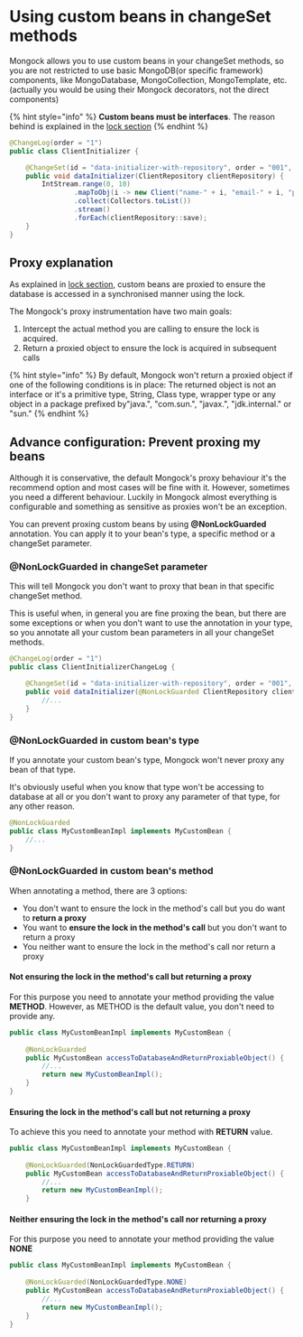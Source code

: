 # Using custom beans in changeSet methods

Mongock allows you to use  custom beans in your changeSet methods, so you are not restricted to use basic MongoDB\(or specific framework\) components, like MongoDatabase, MongoCollection, MongoTemplate, etc.\(actually you would be using their Mongock decorators, not the direct components\)

{% hint style="info" %}
**Custom beans must be interfaces**. The reason behind is explained in the [lock section](lock-1.md#how-is-the-lock-ensured-in-every-database-access)
{% endhint %}

```java
@ChangeLog(order = "1")
public class ClientInitializer {

    @ChangeSet(id = "data-initializer-with-repository", order = "001", author = "mongock")
    public void dataInitializer(ClientRepository clientRepository) {
        IntStream.range(0, 10)
                .mapToObj(i -> new Client("name-" + i, "email-" + i, "phone" + i, "country" + i))
                .collect(Collectors.toList())
                .stream()
                .forEach(clientRepository::save);
    }
}
```

## Proxy explanation

As explained in [lock section](lock-1.md#how-is-the-lock-ensured-in-every-database-access), custom beans are proxied to ensure  the database is accessed in a  synchronised manner using the lock. 

The Mongock's proxy instrumentation have two main goals:

1. Intercept the actual method you are calling to ensure the lock is acquired.
2. Return a proxied object  to ensure the lock is acquired in subsequent calls

{% hint style="info" %}
By default, Mongock won't return a proxied object if one of the following conditions is in place:  The returned object is not an interface or it's a primitive type, String, Class type, wrapper type or any object in a package prefixed by"java.", "com.sun.", "javax.", "jdk.internal." or "sun."
{% endhint %}

## Advance configuration: Prevent proxing my beans

Although it is conservative, the default Mongock's proxy behaviour it's the recommend option and most cases will be fine with it. However, sometimes you need a different behaviour. Luckily in Mongock almost everything is configurable and something as sensitive as proxies won't be an exception.

You can prevent proxing custom beans by using **@NonLockGuarded** annotation. You can apply it to your bean's type, a specific method or a changeSet parameter. 

### @NonLockGuarded in changeSet parameter

This will tell Mongock you don't want to proxy that bean in that specific changeSet method. 

This is useful when, in general you are fine proxing the bean, but there are some exceptions or when you don't want to use the annotation in your type, so you annotate all your custom bean parameters in all your changeSet methods.

```java
@ChangeLog(order = "1")
public class ClientInitializerChangeLog {

    @ChangeSet(id = "data-initializer-with-repository", order = "001", author = "mongock")
    public void dataInitializer(@NonLockGuarded ClientRepository clientRepository) {
        //...
    }
}
```

### @NonLockGuarded in custom bean's type

If you annotate your custom bean's type, Mongock won't never proxy any bean of that type. 

It's obviously useful when you know that type won't be accessing to database at all or you don't want to proxy any parameter of that type, for any other reason.

```java
@NonLockGuarded
public class MyCustomBeanImpl implements MyCustomBean {
    //...
}
```

### @NonLockGuarded in custom bean's method

When annotating a method, there are 3 options:

* You don't want to ensure the lock in the method's call but you do want to **return a proxy**
* You want to **ensure the lock in the method's call** but you don't want to return a proxy
* You neither want to ensure the lock in the method's call nor return a proxy

#### **Not ensuring the lock in the method's call but returning a proxy**

For this purpose you need to annotate your method providing the value **METHOD**. However, as METHOD is the default value, you don't need to provide any.

```java
public class MyCustomBeanImpl implements MyCustomBean {
    
    @NonLockGuarded
    public MyCustomBean accessToDatabaseAndReturnProxiableObject() {
        //...
        return new MyCustomBeanImpl();
    }
}
```

#### En**suring the lock in the method's call but not returning a proxy**

To achieve this you need to annotate your method with **RETURN** value.

```java
public class MyCustomBeanImpl implements MyCustomBean {
    
    @NonLockGuarded(NonLockGuardedType.RETURN)
    public MyCustomBean accessToDatabaseAndReturnProxiableObject() {
        //...
        return new MyCustomBeanImpl();
    }
```

#### Neither ensuring the lock in the method's call nor returning a proxy

For this purpose you need to annotate your method providing the value **NONE**

```java
public class MyCustomBeanImpl implements MyCustomBean {
    
    @NonLockGuarded(NonLockGuardedType.NONE)
    public MyCustomBean accessToDatabaseAndReturnProxiableObject() {
        //...
        return new MyCustomBeanImpl();
    }
}
```

